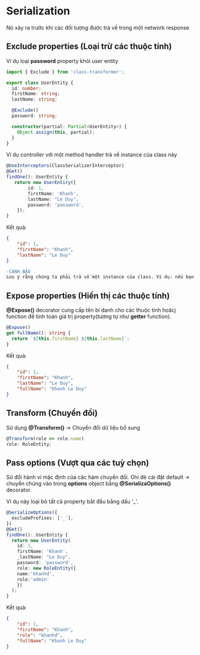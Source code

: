 # Serialization

Nó xảy ra trước khi các đối tượng được trả về trong một network response

## Exclude properties (Loại trừ các thuộc tính)

Ví dụ loại **password** property khỏi user entity

```ts
import { Exclude } from 'class-transformer';

export class UserEntity {
  id: number;
  firstName: string;
  lastName: string;

  @Exclude()
  password: string;

  constructor(partial: Partial<UserEntity>) {
    Object.assign(this, partial);
  }
}
```

Ví dụ controller với một method handler trả về instance của class này

```ts
@UseInterceptors(ClassSerializerInterceptor)
@Get()
findOne(): UserEntity {
   return new UserEntiry({
        id: 1,
        firstName: 'Khanh',
        lastName: "Le Duy",
        password: 'password',
    });
}
```

Kết quả:

```JSON
{
    "id": 1,
    "firstName": "Khanh",
    "lastName": "Le Duy"
}
```

```diff
-CẢNH BÁO
Lưu ý rằng chúng ta phải trả về một instance của class. Ví dụ: nếu bạn trả về một đối tượng JavaScript thuần túy { user: new UserEntity() }, đối tượng sẽ không được tuần tự hóa đúng cách.
```

## Expose properties (Hiển thị các thuộc tính)

**@Expose()** decorator cung cấp tên bí danh cho các thuộc tính hoăcj function để tính toán giá trị property(tương tự như **getter** function).

```ts
@Expose()
get fullName(): string {
  return `${this.firstName} ${this.lastName}`;
}
```

Kết quả:

```JSON
{
    "id": 1,
    "firstName": "Khanh",
    "lastName": "Le Duy",
    "fullName": "Khanh Le Duy"
}
```

## Transform (Chuyển đổi)

Sử dụng **@Transform()**  -> Chuyển đổi dữ liệu bổ sung

```ts
@Transform(role => role.name)
role: RoleEntity;
```

## Pass options (Vượt qua các tuỳ chọn)

Sử đổi hành vi mặc định của các hàm chuyển đổi. Ghi đè cài đặt default -> chuyển chúng vào trong **options** object bằng **@SerializaOptions()** decorator.

Ví dụ này loại bỏ tất cả property bắt đầu bằng dấu '_'.

```ts
@SerializeOptions({
  excludePrefixes: ['_'],
})
@Get()
findOne(): UserEntity {
  return new UserEntity(
    id: 1,
    firstName: 'Khanh',
    _lastName: "Le Duy",
    password: 'password',
    role: new RoleEntity({
    name:'khanhd',
    role:'admin'
    })
  );
}
```

Kết quả:

```JSON
{
    "id": 1,
    "firstName": "Khanh",
    "role": "khanhd",
    "fullName": "Khanh Le Duy"
}
```


